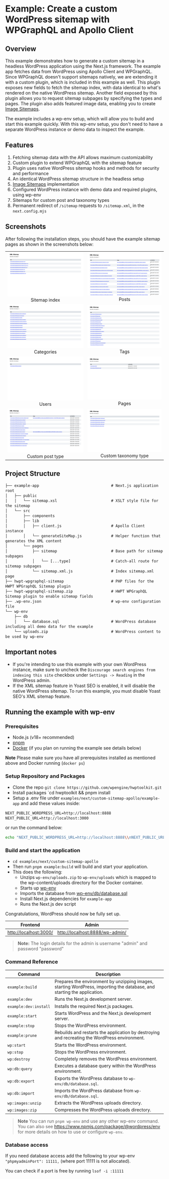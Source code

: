 # Example: Create a custom WordPress sitemap with WPGraphQL and Apollo Client

## Overview

This example demonstrates how to generate a custom sitemap in a headless WordPress application using the Next.js framework. The example app fetches data from WordPress using Apollo Client and WPGraphQL. Since WPGraphQL doesn't support sitemaps natively, we are extending it with a custom plugin, which is included in this example as well. This plugin exposes new fields to fetch the sitemap index, with data identical to what's rendered on the native WordPress sitemap. Another field exposed by this plugin allows you to request sitemap subpages by specifying the types and pages. The plugin also adds featured image data, enabling you to create [Image Sitemaps](https://developers.google.com/search/docs/crawling-indexing/sitemaps/image-sitemaps).

The example includes a wp-env setup, which will allow you to build and start this example quickly. With this wp-env setup, you don't need to have a separate WordPress instance or demo data to inspect the example.

## Features

1. Fetching sitemap data with the API allows maximum customizability
2. Custom plugin to extend WPGraphQL with the sitemap feature
3. Plugin uses native WordPress sitemap hooks and methods for security and performance
4. An identical WordPress sitemap structure in the headless setup
5. [Image Sitemaps](https://developers.google.com/search/docs/crawling-indexing/sitemaps/image-sitemaps) implementation
6. Configured WordPress instance with demo data and required plugins, using wp-env
7. Sitemaps for custom post and taxonomy types
8. Permanent redirect of `/sitemap` requests to `/sitemap.xml`, in the `next.config.mjs`

## Screenshots

After following the installation steps, you should have the example sitemap pages as shown in the screenshots below:

|                                                                              |                                                                                      |
| :--------------------------------------------------------------------------: | :----------------------------------------------------------------------------------: |
|  ![index](./screenshots/sitemap-index.png "Sitemap index")<br>Sitemap index  |              ![posts](./screenshots/sitemap-post.png "Posts")<br>Posts               |
| ![categories](./screenshots/sitemap-category.png "Categories")<br>Categories |                ![tags](./screenshots/sitemap-tag.png "Tags")<br>Tags                 |
|          ![users](./screenshots/sitemap-user.png "Users")<br>Users           |               ![page](./screenshots/sitemap-page.png "Pages")<br>Pages               |
| ![cpt](./screenshots/sitemap-cpt.png "Custom post type")<br>Custom post type | ![ctt](./screenshots/sitemap-ctt.png "Custom taxonomy type")<br>Custom taxonomy type |

## Project Structure

```
├── example-app                                # Next.js application root
│   ├── public
│   │   └── sitemap.xsl                        # XSLT style file for the sitemap
│   └── src
│       ├── components
│       ├── lib
│       │   ├── client.js                      # Apollo Client instance
│       │   └── generateSiteMap.js             # Helper function that generates the XML content
│       └── pages
│           ├── sitemap                        # Base path for sitemap subpages
│           │   └── [...type]                  # Catch-all route for sitemap subpages
│           └── sitemap.xml.js                 # Index sitemap.xml page
├── hwpt-wpgraphql-sitemap                     # PHP files for the HWPT WPGraphQL Sitemap plugin
├── hwpt-wpgraphql-sitemap.zip                 # HWPT WPGraphQL Sitemap plugin to enable sitemap fields
├── .wp-env.json                               # wp-env configuration file
└── wp-env
    ├── db
    │   └── database.sql                       # WordPress database including all demo data for the example
    └── uploads.zip                            # WordPress content to be used by wp-env
```

## Important notes

- If you're intending to use this example with your own WordPress instance, make sure to uncheck the `Discourage search engines from indexing this site` checkbox under `Settings -> Reading` in the WordPress admin.
- If the XML sitemap feature in Yoast SEO is enabled, it will disable the native WordPress sitemap. To run this example, you must disable Yoast SEO's XML sitemap feature.

## Running the example with wp-env

### Prerequisites

- Node.js (v18+ recommended)
- [pnpm](https://pnpm.io/)
- [Docker](https://www.docker.com/) (if you plan on running the example see details below)

**Note** Please make sure you have all prerequisites installed as mentioned above and Docker running (`docker ps`)

### Setup Repository and Packages

- Clone the repo `git clone https://github.com/wpengine/hwptoolkit.git`
- Install packages `cd hwptoolkit && pnpm install
- Setup a .env file under `examples/next/custom-sitemap-apollo/example-app` and add these values inside:

```
NEXT_PUBLIC_WORDPRESS_URL=http://localhost:8888
NEXT_PUBLIC_URL=http://localhost:3000
```

or run the command below:

```bash
echo "NEXT_PUBLIC_WORDPRESS_URL=http://localhost:8888\\nNEXT_PUBLIC_URL=http://localhost:3000" > examples/next/custom-sitemap-apollo/example-app/.env
```

### Build and start the application

- `cd examples/next/custom-sitemap-apollo`
- Then run `pnpm example:build` will build and start your application.
- This does the following:
  - Unzips `wp-env/uploads.zip` to `wp-env/uploads` which is mapped to the wp-content/uploads directory for the Docker container.
  - Starts up [wp-env](https://developer.wordpress.org/block-editor/getting-started/devenv/get-started-with-wp-env/)
  - Imports the database from [wp-env/db/database.sql](wp-env/db/database.sql)
  - Install Next.js dependencies for `example-app`
  - Runs the Next.js dev script

Congratulations, WordPress should now be fully set up.

| Frontend                                         | Admin                                                              |
| ------------------------------------------------ | ------------------------------------------------------------------ |
| [http://localhost:3000/](http://localhost:3000/) | [http://localhost:8888/wp-admin/](http://localhost:8888/wp-admin/) |

> **Note:** The login details for the admin is username "admin" and password "password"

### Command Reference

| Command               | Description                                                                                                             |
| --------------------- | ----------------------------------------------------------------------------------------------------------------------- |
| `example:build`       | Prepares the environment by unzipping images, starting WordPress, importing the database, and starting the application. |
| `example:dev`         | Runs the Next.js development server.                                                                                    |
| `example:dev:install` | Installs the required Next.js packages.                                                                                 |
| `example:start`       | Starts WordPress and the Next.js development server.                                                                    |
| `example:stop`        | Stops the WordPress environment.                                                                                        |
| `example:prune`       | Rebuilds and restarts the application by destroying and recreating the WordPress environment.                           |
| `wp:start`            | Starts the WordPress environment.                                                                                       |
| `wp:stop`             | Stops the WordPress environment.                                                                                        |
| `wp:destroy`          | Completely removes the WordPress environment.                                                                           |
| `wp:db:query`         | Executes a database query within the WordPress environment.                                                             |
| `wp:db:export`        | Exports the WordPress database to `wp-env/db/database.sql`.                                                             |
| `wp:db:import`        | Imports the WordPress database from `wp-env/db/database.sql`.                                                           |
| `wp:images:unzip`     | Extracts the WordPress uploads directory.                                                                               |
| `wp:images:zip`       | Compresses the WordPress uploads directory.                                                                             |

> **Note** You can run `pnpm wp-env` and use any other wp-env command. You can also see <https://www.npmjs.com/package/@wordpress/env> for more details on how to use or configure `wp-env`.

### Database access

If you need database access add the following to your wp-env `"phpmyadminPort": 11111,` (where port 11111 is not allocated).

You can check if a port is free by running `lsof -i :11111`

